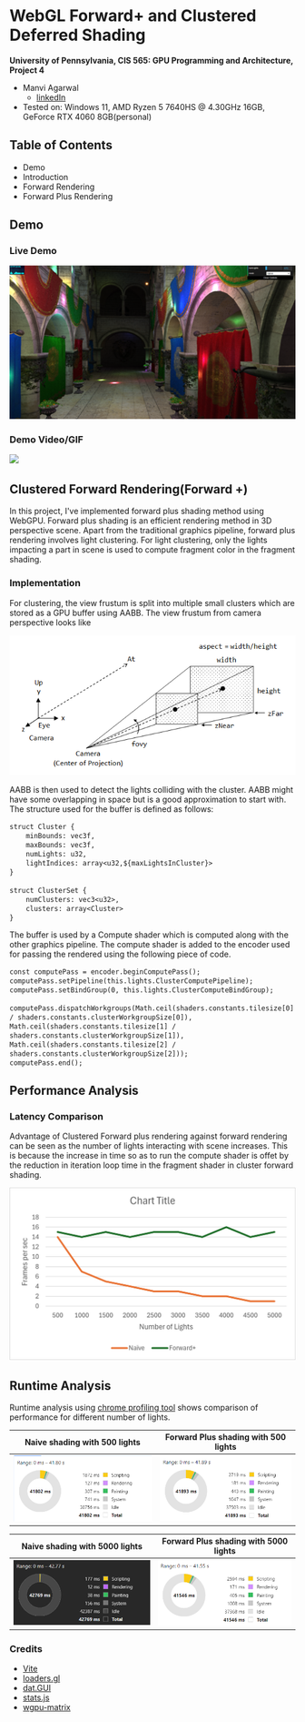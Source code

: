 WebGL Forward+ and Clustered Deferred Shading
======================

**University of Pennsylvania, CIS 565: GPU Programming and Architecture, Project 4**

* Manvi Agarwal
  * [linkedIn](https://www.linkedin.com/in/manviagarwal27/)
* Tested on: Windows 11, AMD Ryzen 5 7640HS @ 4.30GHz 16GB, GeForce RTX 4060 8GB(personal)
  

## Table of Contents
  - Demo
  - Introduction
  - Forward Rendering
  - Forward Plus Rendering

## Demo

### Live Demo

[![](scenes/SponzaRendered.png)](http://manvi27.github.io/Project4-WebGPU-Forward-Plus-and-Clustered-Deferred)

### Demo Video/GIF

![](scenes/VideoDemo.gif)

## Clustered Forward Rendering(Forward +)

In this project, I've implemented forward plus shading method using WebGPU. Forward plus shading is an efficient rendering method in 3D perspective scene. Apart from the traditional graphics pipeline, forward plus rendering involves light clustering. For light clustering, only the lights impacting a part in scene is used to compute fragment color in the fragment shading.

### Implementation

For clustering, the view frustum is split into multiple small clusters which are stored as a GPU buffer using AABB. The view frustum from camera perspective looks like

![](scenes/frustum.png)

AABB is then used to detect the lights colliding with the cluster. AABB might have some overlapping in space but is a good approximation to start with. The structure used for the buffer is defined as follows:

```
struct Cluster {
    minBounds: vec3f,
    maxBounds: vec3f,
    numLights: u32,
    lightIndices: array<u32,${maxLightsInCluster}>
}

struct ClusterSet {
    numClusters: vec3<u32>,
    clusters: array<Cluster>
}

```
The buffer is used by a Compute shader which is computed along with the other graphics pipeline. The compute shader is added to the encoder used for passing the rendered using the following piece of code.

```
const computePass = encoder.beginComputePass();
computePass.setPipeline(this.lights.ClusterComputePipeline);
computePass.setBindGroup(0, this.lights.ClusterComputeBindGroup);

computePass.dispatchWorkgroups(Math.ceil(shaders.constants.tilesize[0] / shaders.constants.clusterWorkgroupSize[0]),
Math.ceil(shaders.constants.tilesize[1] / shaders.constants.clusterWorkgroupSize[1]),
Math.ceil(shaders.constants.tilesize[2] / shaders.constants.clusterWorkgroupSize[2]));
computePass.end();

```

## Performance Analysis

### Latency Comparison  

Advantage of Clustered Forward plus rendering against forward rendering can be seen as the number of lights interacting with scene increases. This is because the increase in time so as to run the compute shader is offet by the reduction in iteration loop time in the fragment shader in cluster forward shading.


![](scenes/FPScomparison.png) 


## Runtime Analysis
Runtime analysis using [chrome profiling tool](https://developer.chrome.com/docs/devtools/performance) shows comparison of performance for different number of lights.


Naive shading with 500 lights    | Forward Plus shading with 500 lights
:-------------------------------:|:-----------------------------------:
![](scenes/Naive_500.png)        |  ![](scenes/ForwardPlus_500.png)

Naive shading with 5000 lights    | Forward Plus shading with 5000 lights
:-------------------------------:|:-----------------------------------:
![](scenes/Naive_5000.png)        |  ![](scenes/ForwardPlus_5000.png)


### Credits

- [Vite](https://vitejs.dev/)
- [loaders.gl](https://loaders.gl/)
- [dat.GUI](https://github.com/dataarts/dat.gui)
- [stats.js](https://github.com/mrdoob/stats.js)
- [wgpu-matrix](https://github.com/greggman/wgpu-matrix)

